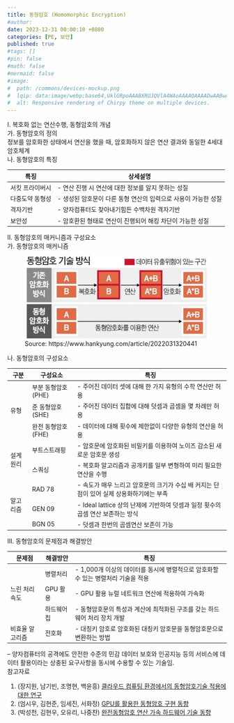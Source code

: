 ```yaml
---
title: 동형암호 (Homomorphic Encryption)
#author: 
date: 2023-12-31 00:00:10 +0800
categories: [PE, 보안]
published: true
#tags: []
#pin: false
#math: false
#mermaid: false
#image:
#  path: /commons/devices-mockup.png
#  lqip: data:image/webp;base64,UklGRpoAAABXRUJQVlA4WAoAAAAQAAAADwAABwAAQUxQSDIAAAARL0AmbZurmr57yyIiqE8oiG0bejIYEQTgqiDA9vqnsUSI6H+oAERp2HZ65qP/VIAWAFZQOCBCAAAA8AEAnQEqEAAIAAVAfCWkAALp8sF8rgRgAP7o9FDvMCkMde9PK7euH5M1m6VWoDXf2FkP3BqV0ZYbO6NA/VFIAAAA
#  alt: Responsive rendering of Chirpy theme on multiple devices.
---
```


<div class="post-wrap">
  <div class="para">
    <div class="para-title">
      I. 복호화 없는 연산수행, 동형암호의 개념
    </div>
    <div class="para-cntnt">
	<div class="para">
		<div class="para-title">
		  가. 동형암호의 정의
		</div>
		<div class="para-cntnt">
			정보를 암호화한 상태에서 연산을 했을 때, 암호화하지 않은 연산 결과와 동일한 4세대 암호체계
		</div>
	  </div>
	  <div class="para">
		<div class="para-title">
		  나. 동형암호의 특징
		</div>
		<div class="para-cntnt">
		  <table class="post-table">
			<thead>
				<tr>
					<th>특징</th>
					<th>상세설명</th>
				</tr>
			</thead>
			<tbody>
				<tr>
					<td>서킷 프라이버시</td>
					<td>- 연산 진행 시 연산에 대한 정보를 알지 못하는 성질</td>
				</tr>
				<tr>
					<td>다중도약 동형성</td>
					<td>- 생성된 암호문이 다른 동형 연산의 입력으로 사용이 가능한 성질</td>
				</tr>
				<tr>
					<td>격자기반</td>
					<td>- 양자컴퓨터도 찾아내기힘든 수백차원 격자기반</td>
				</tr>
				<tr>
					<td>보안성</td>
					<td>- 암호환된 형태로 연산이 진행되어 해킹 차단이 가능한 성질</td>
				</tr>
			</tbody>
          </table>
		</div>
	  </div>
    </div>
  </div>
  
  <div class="para">
    <div class="para-title">
      II. 동형암호의 매커니즘과 구성요소
    </div>
    <div class="para-cntnt">
      <div class="para">
        <div class="para-title">
          가. 동형암호의 매커니즘
        </div>
        <div class="para-cntnt">
          <figure class="post-figure">
            <img src="/assets/img/posts/동형암호.png" alt="동형암호">
            <figcaption>Source: https://www.hankyung.com/article/2022031320441</figcaption>
          </figure>
        </div>
      </div>
      <div class="para">
        <div class="para-title">
          나. 동형암호의 구성요소
        </div>
        <div class="para-cntnt">
          <table class="post-table">
			<thead>
				<tr>
					<th>구분</th>
					<th>구성요소</th>
					<th>특징</th>
				</tr>
			</thead>
			<tbody>
				<tr>
					<td rowspan="3">유형</td>
					<td>부분 동형암호 (PHE)</td>
					<td>- 주어진 데이터 셋에 대해 한 가지 유형의 수학 연산만 허용</td>
				</tr>
				<tr>
					<td>준 동형암호 (SHE)</td>
					<td>- 주어진 데이터 집합에 대해 덧셈과 곱셈을 몇 차례만 허용</td>
				</tr>
				<tr>
					<td>완전 동형암호 (FHE)</td>
					<td>- 데이터에 대해 횟수에 제한없이 다양한 유형의 연산을 허용</td>
				</tr>
				<tr>
					<td rowspan="2">설계원리</td>
					<td>부트스트래핑</td>
					<td>- 암호문에 암호화된 비밀키를 이용하여 노이즈 감소된 새로운 암호문 생성</td>
				</tr>
				<tr>
					<td>스쿼싱</td>
					<td>- 복호화 알고리즘과 공개키를 일부 변형하여 미리 필요한 연산을 수행</td>
				</tr>
				<tr>
					<td rowspan="3">알고리즘</td>
					<td>RAD 78</td>
					<td>- 속도가 매우 느리고 암호문의 크기가 수십 배 커지는 단점이 있어 실제 상용화하기에는 부족</td>
				</tr>
				<tr>
					<td>GEN 09</td>
					<td>- Ideal lattice 상의 난제에 기반하여 덧셈과 일정 횟수의 곱셈 연산 보존하는 방식</td>
				</tr>
				<tr>
					<td>BGN 05</td>
					<td>- 덧셈과 한번의 곱셈연산 보존이 가능</td>
				</tr>
			</tbody>
          </table>
        </div>
      </div>
    </div>
  </div>
  

  <div class="para">
    <div class="para-title">
      III. 동형암호의 문제점과 해결방안
    </div>
    <div class="para-cntnt">
      <table class="post-table">
        <thead>
            <tr>
              <th>문제점</th>
              <th>해결방안</th>
              <th>특징</th>
            </tr>
        </thead>
        <tbody>
          <tr>
            <td rowspan="3">느린 처리속도</td>
            <td>병렬처리</td>
            <td>- 1,000개 이상의 데이터를 동시에 병렬적으로 암호화할 수 있는 병렬처리 기술을 적용</td>
          </tr>
          <tr>
            <td>GPU 활용</td>
            <td>- GPU 활용 뉴럴 네트워크 연산에 적용하여 가속화</td>
          </tr>
		  <tr>
            <td>하드웨어 칩</td>
            <td>- 동형암호문의 특성과 계산에 최적화된 구조를 갖는 하드웨어 처리 장치 개발</td>
          </tr>
          <tr>
            <td>비효율 알고리즘</td>
            <td>전호화</td>
            <td>- 대칭키 암호로 암호화된 대칭키 암호문을 동형암호문으로 변환하는 방법</td>
          </tr>
        </tbody>
      </table>
    </div>
  </div>
</div>
&ndash; 양자컴퓨터의 공격에도 안전한 수준의 민감 데이터 보호와 인공지능 등의 서비스에 데이터 활용이라는 상충된 요구사항을 동시에 수용할 수 있는 기술임.

<div class="refr-wrap">
  <div class="refr-title">
      참고자료
  </div>
  <ol class="refr-list">
    <li>(장지원,  남기빈,  조명현,  백윤흥) <a target="_blank" href="https://scienceon.kisti.re.kr/srch/selectPORSrchArticle.do?cn=NPAP13264110">클라우드 컴퓨팅 환경에서의 동형암호기술 적용에 대한 연구</a></li>
	<li>(엄시우, 김현준, 임세진, 서화정) <a target="_blank" href="https://manuscriptlink-society-file.s3-ap-northeast-1.amazonaws.com/kips/conference/ack2022/presentation/KIPS_C2022B0127.pdf">GPU를 활용한 동형암호 구현 동향</a></li>
	<li>(박성천, 김현우, 오유리, 나중찬) <a target="_blank" href="https://ettrends.etri.re.kr/ettrends/193/0905193001/001-012_%EB%B0%95%EC%84%B1%EC%B2%9C_193%ED%98%B8.pdf">완전동형암호 연산 가속 하드웨어 기술 동향</a></li>
  </ol>
</div>
